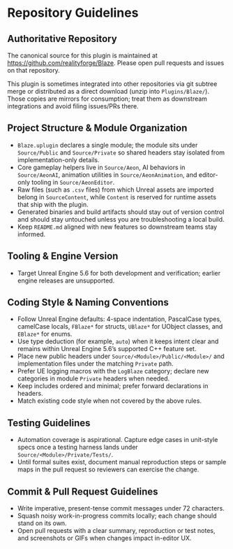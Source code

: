 # Repository Guidelines

## Authoritative Repository
The canonical source for this plugin is maintained at https://github.com/realityforge/Blaze. Please open pull requests and issues on that repository.

This plugin is sometimes integrated into other repositories via git subtree merge or distributed as a direct download (unzip into `Plugins/Blaze/`). Those copies are mirrors for consumption; treat them as downstream integrations and avoid filing issues/PRs there.

## Project Structure & Module Organization
- `Blaze.uplugin` declares a single module; the module sits under `Source/Public` and `Source/Private` so shared headers stay isolated from implementation-only details.
- Core gameplay helpers live in `Source/Aeon`, AI behaviors in `Source/AeonAI`, animation utilities in `Source/AeonAnimation`, and editor-only tooling in `Source/AeonEditor`.
- Raw files (such as `.csv` files) from which Unreal assets are imported belong in `SourceContent`, while `Content` is reserved for runtime assets that ship with the plugin.
- Generated binaries and build artifacts should stay out of version control and should stay untouched unless you are troubleshooting a local build.
- Keep `README.md` aligned with new features so downstream teams stay informed.

## Tooling & Engine Version
- Target Unreal Engine 5.6 for both development and verification; earlier engine releases are unsupported.

## Coding Style & Naming Conventions
- Follow Unreal Engine defaults: 4-space indentation, PascalCase types, camelCase locals, `FBlaze*` for structs, `UBlaze*` for UObject classes, and `EBlaze*` for enums.
- Use type deduction (for example, `auto`) when it keeps intent clear and remains within Unreal Engine 5.6’s supported C++ feature set.
- Place new public headers under `Source/<Module>/Public/<Module>/` and implementation files under the matching `Private` path.
- Prefer UE logging macros with the `LogBlaze` category; declare new categories in module `Private` headers when needed.
- Keep includes ordered and minimal; prefer forward declarations in headers.
- Match existing code style when not covered by the above rules.

## Testing Guidelines
- Automation coverage is aspirational. Capture edge cases in unit-style specs once a testing harness lands under `Source/<Module>/Private/Tests/`.
- Until formal suites exist, document manual reproduction steps or sample maps in the pull request so reviewers can exercise the change.

## Commit & Pull Request Guidelines
- Write imperative, present-tense commit messages under 72 characters.
- Squash noisy work-in-progress commits locally; each change should stand on its own.
- Open pull requests with a clear summary, reproduction or test notes, and screenshots or GIFs when changes impact in-editor UX.
